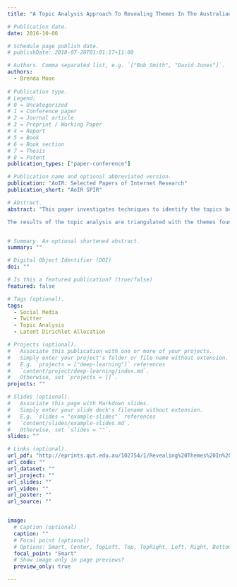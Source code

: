 ```yaml
---
title: "A Topic Analysis Approach To Revealing Themes In The Australian Twittersphere"

# Publication date.
date: 2016-10-06

# Schedule page publish date.
# publishDate: 2018-07-20T01:01:17+11:00

# Authors. Comma separated list, e.g. `["Bob Smith", "David Jones"]`.
authors:
  - Brenda Moon
  
# Publication type.
# Legend:
# 0 = Uncategorized
# 1 = Conference paper
# 2 = Journal article
# 3 = Preprint / Working Paper
# 4 = Report
# 5 = Book
# 6 = Book section
# 7 = Thesis
# 8 = Patent
publication_types: ["paper-conference"]

# Publication name and optional abbreviated version.
publication: "AoIR: Selected Papers of Internet Research"
publication_short: "AoIR SPIR"

# Abstract.
abstract: "This paper investigates techniques to identify the topics being discussed in one week of tweets from the Australian Twittersphere. Tweets were extracted from a comprehensive dataset which captures all tweets by 2.8m Australian: the Tracking Infrastructure for Social Media Analysis (TrISMA) (Bruns, Burgess & Banks et al., 2016). Bruns & Moe (2014) suggest that most Twitter research to date has focussed on “the macro layer of Twitter communication” (p. 23-24), partly because it is methodologically difficult to move beyond this. The TrISMA dataset enables the selection of a dataset based on a date range, rather than being limited to keywords or hashtags. As a result, the extracted one-week dataset of 5.5 million tweets is not focussed on a particular topic, and contains tweets from all three layers of Twitter communication defined by Bruns & Moe (2014), not just predominately from the macro level of hashtag conversations. This study seeks to identify the themes present in this dataset using Latent Dirichlet Allocation (LDA) (Blei, Ng, and Jordan, 2003).

The results of the topic analysis are triangulated with the themes found by the different types of analysis as part of a wider methodological study determining other metrics for the same week. The ability to identify the themes present in a dataset has many applications, including identifying changes in themes over time, extracting subsets of the corpus for further study, and understanding the diversity of themes present."


# Summary. An optional shortened abstract.
summary: ""

# Digital Object Identifier (DOI)
doi: ""

# Is this a featured publication? (true/false)
featured: false

# Tags (optional).
tags:
  - Social Media
  - Twitter
  - Topic Analysis
  - Latent Dirichlet Allocation

# Projects (optional).
#   Associate this publication with one or more of your projects.
#   Simply enter your project's folder or file name without extension.
#   E.g. `projects = ["deep-learning"]` references 
#   `content/project/deep-learning/index.md`.
#   Otherwise, set `projects = []`.
projects: ""

# Slides (optional).
#   Associate this page with Markdown slides.
#   Simply enter your slide deck's filename without extension.
#   E.g. `slides = "example-slides"` references 
#   `content/slides/example-slides.md`.
#   Otherwise, set `slides = ""`.
slides: ""

# Links (optional).
url_pdf: "http://eprints.qut.edu.au/102754/1/Revealing%20Themes%20In%20The%20Australian%20Twittersphere%20(final).pdf"
url_code: ""
url_dataset: ""
url_project: ""
url_slides: ""
url_video: ""
url_poster: ""
url_source: ""


image:
  # Caption (optional)
  caption: ""
  # Focal point (optional)
  # Options: Smart, Center, TopLeft, Top, TopRight, Left, Right, BottomLeft, Bottom, BottomRight
  focal_point: "Smart"
  # Show image only in page previews?
  preview_only: true

---
```

